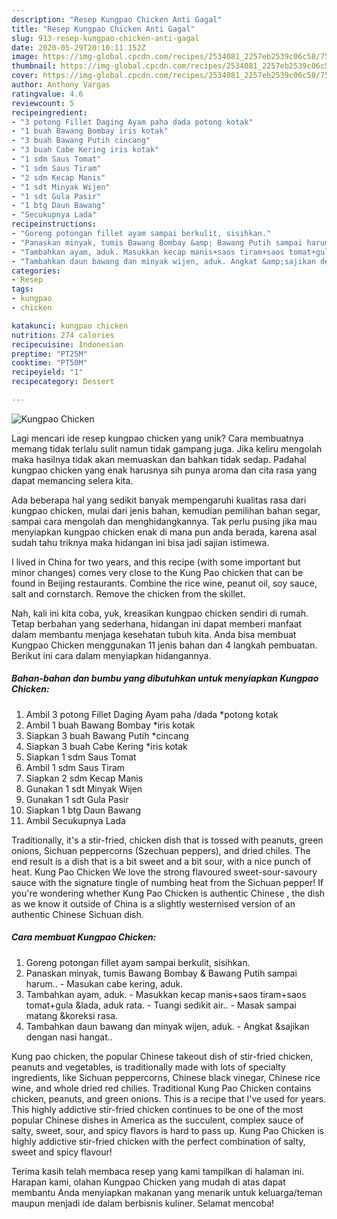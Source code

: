 ```yaml
---
description: "Resep Kungpao Chicken Anti Gagal"
title: "Resep Kungpao Chicken Anti Gagal"
slug: 913-resep-kungpao-chicken-anti-gagal
date: 2020-05-29T20:10:11.152Z
image: https://img-global.cpcdn.com/recipes/2534081_2257eb2539c06c58/751x532cq70/kungpao-chicken-foto-resep-utama.jpg
thumbnail: https://img-global.cpcdn.com/recipes/2534081_2257eb2539c06c58/751x532cq70/kungpao-chicken-foto-resep-utama.jpg
cover: https://img-global.cpcdn.com/recipes/2534081_2257eb2539c06c58/751x532cq70/kungpao-chicken-foto-resep-utama.jpg
author: Anthony Vargas
ratingvalue: 4.6
reviewcount: 5
recipeingredient:
- "3 potong Fillet Daging Ayam paha dada potong kotak"
- "1 buah Bawang Bombay iris kotak"
- "3 buah Bawang Putih cincang"
- "3 buah Cabe Kering iris kotak"
- "1 sdm Saus Tomat"
- "1 sdm Saus Tiram"
- "2 sdm Kecap Manis"
- "1 sdt Minyak Wijen"
- "1 sdt Gula Pasir"
- "1 btg Daun Bawang"
- "Secukupnya Lada"
recipeinstructions:
- "Goreng potongan fillet ayam sampai berkulit, sisihkan."
- "Panaskan minyak, tumis Bawang Bombay &amp; Bawang Putih sampai harum.. Masukan cabe kering, aduk."
- "Tambahkan ayam, aduk. Masukkan kecap manis+saos tiram+saos tomat+gula &amp;lada, aduk rata. Tuangi sedikit air.. Masak sampai matang &amp;koreksi rasa."
- "Tambahkan daun bawang dan minyak wijen, aduk. Angkat &amp;sajikan dengan nasi hangat.."
categories:
- Resep
tags:
- kungpao
- chicken

katakunci: kungpao chicken 
nutrition: 274 calories
recipecuisine: Indonesian
preptime: "PT25M"
cooktime: "PT50M"
recipeyield: "1"
recipecategory: Dessert

---
```



![Kungpao Chicken](https://img-global.cpcdn.com/recipes/2534081_2257eb2539c06c58/751x532cq70/kungpao-chicken-foto-resep-utama.jpg)

Lagi mencari ide resep kungpao chicken yang unik? Cara membuatnya memang tidak terlalu sulit namun tidak gampang juga. Jika keliru mengolah maka hasilnya tidak akan memuaskan dan bahkan tidak sedap. Padahal kungpao chicken yang enak harusnya sih punya aroma dan cita rasa yang dapat memancing selera kita.

Ada beberapa hal yang sedikit banyak mempengaruhi kualitas rasa dari kungpao chicken, mulai dari jenis bahan, kemudian pemilihan bahan segar, sampai cara mengolah dan menghidangkannya. Tak perlu pusing jika mau menyiapkan kungpao chicken enak di mana pun anda berada, karena asal sudah tahu triknya maka hidangan ini bisa jadi sajian istimewa.

I lived in China for two years, and this recipe (with some important but minor changes) comes very close to the Kung Pao chicken that can be found in Beijing restaurants. Combine the rice wine, peanut oil, soy sauce, salt and cornstarch. Remove the chicken from the skillet.


Nah, kali ini kita coba, yuk, kreasikan kungpao chicken sendiri di rumah. Tetap berbahan yang sederhana, hidangan ini dapat memberi manfaat dalam membantu menjaga kesehatan tubuh kita. Anda bisa membuat Kungpao Chicken menggunakan 11 jenis bahan dan 4 langkah pembuatan. Berikut ini cara dalam menyiapkan hidangannya.

<!--inarticleads1-->

##### Bahan-bahan dan bumbu yang dibutuhkan untuk menyiapkan Kungpao Chicken:

1. Ambil 3 potong Fillet Daging Ayam paha /dada *potong kotak
1. Ambil 1 buah Bawang Bombay *iris kotak
1. Siapkan 3 buah Bawang Putih *cincang
1. Siapkan 3 buah Cabe Kering *iris kotak
1. Siapkan 1 sdm Saus Tomat
1. Ambil 1 sdm Saus Tiram
1. Siapkan 2 sdm Kecap Manis
1. Gunakan 1 sdt Minyak Wijen
1. Gunakan 1 sdt Gula Pasir
1. Siapkan 1 btg Daun Bawang
1. Ambil Secukupnya Lada


Traditionally, it&#39;s a stir-fried, chicken dish that is tossed with peanuts, green onions, Sichuan peppercorns (Szechuan peppers), and dried chiles. The end result is a dish that is a bit sweet and a bit sour, with a nice punch of heat. Kung Pao Chicken We love the strong flavoured sweet-sour-savoury sauce with the signature tingle of numbing heat from the Sichuan pepper! If you&#39;re wondering whether Kung Pao Chicken is authentic Chinese , the dish as we know it outside of China is a slightly westernised version of an authentic Chinese Sichuan dish. 

<!--inarticleads2-->

##### Cara membuat Kungpao Chicken:

1. Goreng potongan fillet ayam sampai berkulit, sisihkan.
1. Panaskan minyak, tumis Bawang Bombay &amp; Bawang Putih sampai harum.. - Masukan cabe kering, aduk.
1. Tambahkan ayam, aduk. - Masukkan kecap manis+saos tiram+saos tomat+gula &amp;lada, aduk rata. - Tuangi sedikit air.. - Masak sampai matang &amp;koreksi rasa.
1. Tambahkan daun bawang dan minyak wijen, aduk. - Angkat &amp;sajikan dengan nasi hangat..


Kung pao chicken, the popular Chinese takeout dish of stir-fried chicken, peanuts and vegetables, is traditionally made with lots of specialty ingredients, like Sichuan peppercorns, Chinese black vinegar, Chinese rice wine, and whole dried red chilies. Traditional Kung Pao Chicken contains chicken, peanuts, and green onions. This is a recipe that I&#39;ve used for years. This highly addictive stir-fried chicken continues to be one of the most popular Chinese dishes in America as the succulent, complex sauce of salty, sweet, sour, and spicy flavors is hard to pass up. Kung Pao Chicken is highly addictive stir-fried chicken with the perfect combination of salty, sweet and spicy flavour! 

Terima kasih telah membaca resep yang kami tampilkan di halaman ini. Harapan kami, olahan Kungpao Chicken yang mudah di atas dapat membantu Anda menyiapkan makanan yang menarik untuk keluarga/teman maupun menjadi ide dalam berbisnis kuliner. Selamat mencoba!
